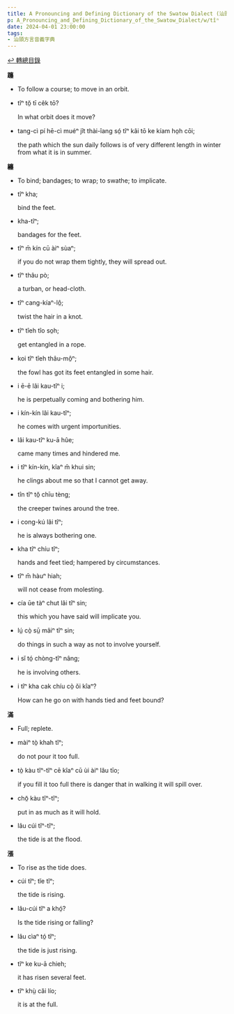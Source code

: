 ```yaml
---
title: A Pronouncing and Defining Dictionary of the Swatow Dialect (汕頭方言音義字典) / tîⁿ
p: A_Pronouncing_and_Defining_Dictionary_of_the_Swatow_Dialect/w/tîⁿ
date: 2024-04-01 23:00:00
tags: 
- 汕頭方言音義字典
---
```


[↩️ 轉總目錄](/A_Pronouncing_and_Defining_Dictionary_of_the_Swatow_Dialect)


**躔**
- To follow a course; to move in an orbit.

- tîⁿ tŏ̤ tī cêk tō?

  In what orbit does it move?

- tang-cì pí hē-cì muéⁿ jît thài-îang só̤ tîⁿ kâi tō ke kíam ho̤h cōi;

  the path which the sun daily follows is of very different length in winter from what it is in summer.

**纏**
- To bind; bandages; to wrap; to swathe; to implicate.

- tîⁿ kha;

  bind the feet.

- kha-tîⁿ;

  bandages for the feet.

- tîⁿ m̄ kín cū àiⁿ sùaⁿ;

  if you do not wrap them tightly, they will spread out.

- tîⁿ thâu pò;

  a turban, or head-cloth.

- tîⁿ cang-kíaⁿ-lô̤;

  twist the hair in a knot.

- tîⁿ tîeh tîo so̤h;

  get entangled in a rope.

- koi tîⁿ tîeh thâu-mô̤ⁿ;

  the fowl has got its feet entangled in some hair.

- i ē-ē lâi kau-tîⁿ i;

  he is perpetually coming and bothering him.

- i kín-kín lâi kau-tîⁿ;

  he comes with urgent importunities.

- lâi kau-tîⁿ ku-ā hûe;

  came many times and hindered me.

- i tîⁿ kín-kín, kîaⁿ m̄ khui sin;

  he clings about me so that I cannot get away.

- tîn tîⁿ tŏ̤ chīu tèng;

  the creeper twines around the tree.

- i cong-kú lâi tîⁿ;

  he is always bothering one.

- kha tîⁿ chíu tîⁿ;

  hands and feet tied; hampered by circumstances.

- tîⁿ m̄ hàuⁿ hiah;

  will not cease from molesting.

- cía ūe tàⁿ chut lâi tîⁿ sin;

  this which you have said will implicate you.

- lṳ́ cò̤ sṳ̄ mâiⁿ tîⁿ sin;

  do things in such a way as not to involve yourself.

- i sĭ tó̤ chòng-tîⁿ nâng;

  he is involving others.

- i tîⁿ kha cak chíu cò̤ ŏi kîaⁿ?

  How can he go on with hands tied and feet bound?

**滿**
- Full; replete.

- màiⁿ tò̤ khah tĭⁿ;

  do not pour it too full.

- tò̤ kàu tĭⁿ-tĭⁿ cē kîaⁿ cū ùi àiⁿ lâu tīo;

  if you fill it too full there is danger that in walking it will spill over.

- chō̤ kàu tĭⁿ-tĭⁿ;

  put in as much as it will hold.

- lâu cúi tĭⁿ-tĭⁿ;

  the tide is at the flood.

**漲**
- To rise as the tide does.

- cúi tĭⁿ; tĭe tĭⁿ;

  the tide is rising.

- lâu-cúi tĭⁿ a khó̤?

  Is the tide rising or falling?

- lâu cìaⁿ tó̤ tĭⁿ;

  the tide is just rising.

- tĭⁿ ke ku-ā chieh;

  it has risen several feet.

- tĭⁿ khṳ̀ căi lío;

  it is at the full.